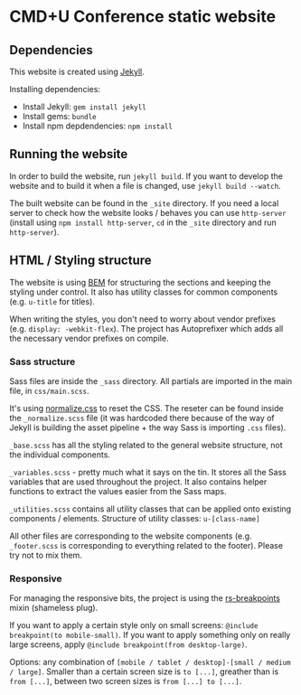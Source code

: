 # CMD+U Conference static website

## Dependencies

This website is created using [Jekyll](https://jekyllrb.com/).

Installing dependencies:

* Install Jekyll: `gem install jekyll`
* Install gems: `bundle`
* Install npm depdendencies: `npm install`


## Running the website

In order to build the website, run `jekyll build`. If you want to develop the website and to build it when a file is changed, use `jekyll build --watch`.

The built website can be found in the `_site` directory. If you need a local server to check how the website looks / behaves you can use `http-server` (install using `npm install http-server`, `cd` in the `_site` directory and run `http-server`).

## HTML / Styling structure

The website is using [BEM](https://css-tricks.com/bem-101/) for structuring the sections and keeping the styling under control. It also has utility classes for common components (e.g. `u-title` for titles).

When writing the styles, you don't need to worry about vendor prefixes (e.g. `display: -webkit-flex`). The project has Autoprefixer which adds all the necessary vendor prefixes on compile.

### Sass structure

Sass files are inside the `_sass` directory. All partials are imported in the main file, in `css/main.scss`.

It's using [normalize.css](https://necolas.github.io/normalize.css/) to reset the CSS. The reseter can be found inside the `_normalize.scss` file (it was hardcoded there because of the way of Jekyll is building the asset pipeline + the way Sass is importing `.css` files).

`_base.scss` has all the styling related to the general website structure, not the individual components.

`_variables.scss` - pretty much what it says on the tin. It stores all the Sass variables that are used throughout the project. It also contains helper functions to extract the values easier from the Sass maps.

`_utilities.scss` contains all utility classes that can be applied onto existing components / elements. Structure of utility classes: `u-[class-name]`

All other files are corresponding to the website components (e.g. `_footer.scss` is corresponding to everything related to the footer). Please try not to mix them.


### Responsive

For managing the responsive bits, the project is using the [rs-breakpoints](http://razvandh.github.io/rs-breakpoints/) mixin (shameless plug).

If you want to apply a certain style only on small screens: `@include breakpoint(to mobile-small)`. If you want to apply something only on really large screens, apply `@include breakpoint(from desktop-large)`.

Options: any combination of `[mobile / tablet / desktop]-[small / medium / large]`. Smaller than a certain screen size is `to [...]`, greather than is `from [...]`, between two screen sizes is `from [...] to [...]`.


